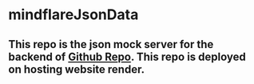 # mindflareJsonData
## This repo is the json mock server for the backend of [Github Repo](https://github.com/nicholasNaing/MindFlare). This repo is deployed on hosting website render. 
